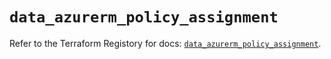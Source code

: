 # `data_azurerm_policy_assignment`

Refer to the Terraform Registory for docs: [`data_azurerm_policy_assignment`](https://www.terraform.io/docs/providers/azurerm/d/policy_assignment).
